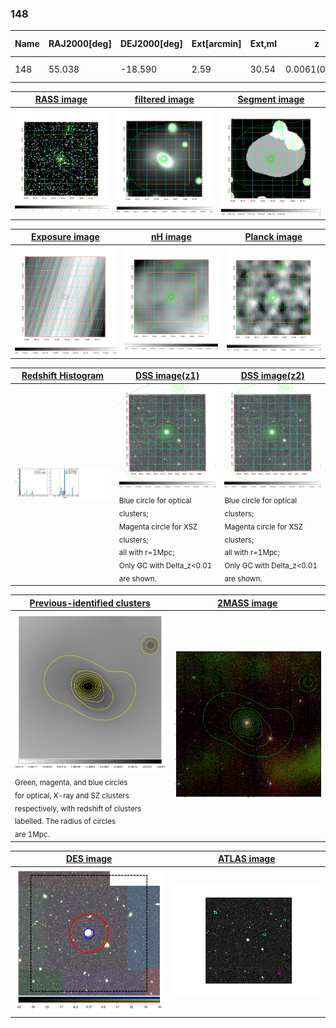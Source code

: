 <div STYLE="page-break-after: always;"></div>

### 148

|Name|RAJ2000[deg]|DEJ2000[deg] |Ext[arcmin]| Ext,ml | z | z_src| C|GC(XSZ,Delta_z<0.01)| GC(OPT,Delta_z<0.01)|GC| R_sig[arcmin] | R500[arcmin] | R500[Mpc]| CRsig[c/s] | CR500[c/s] |L500[1E44 erg/s]|F500[1E-12 erg/s/cm^2]| M500[1E14 Msun]|Tx[keV]|Cnt_sig|Beta|Rc[arcmin]|Comment|Alias|
|---|---|---|---|---|---|------|---|--------|---------|----------|---|---|---|---|---|---|---|---|---|---|---|---|---|---|
|148| 55.038| -18.590| 2.59| 30.54| 0.0061(0.005)| z1, z_xsz| B| MCXC| N| MCXC, N| 31.612| 45.821| 0.346| 0.333(0.056)| 0.360(0.060)| 0.004(0.000)| 5.013(0.590)| 0.12(0.01)| 0.57(0.02)| 220.7| 0.506(-0.004+0.009)| 1.817(-0.192+0.222)| -| k316|

|[RASS image](../image/148/148_img.pdf)|[filtered image](../image/148/148_fil.pdf)|[Segment image](../image/148/148_seg.pdf)|
|-------------------|--------------------|-------------------|
| <img src="../image/148/148_img.png" width="300">  | <img src="../image/148/148_fil.png" width="300">   | <img src="../image/148/148_seg.png" width="300">  |

|[Exposure image](../image/148/148_mex.pdf)| [nH image](../image/148/148_nh.pdf)| [Planck image](../image/148/148_p.pdf)|
|-------------------|--------------------|-------------------|
|<img src="../image/148/148_mex.png" width="300">   | <img src="../image/148/148_nh.png" width="300">    | <img src="../image/148/148_p.png" width="300"> |

|[Redshift Histogram](../image/148/148_zg.pdf) | [DSS image(z1)](../image/148/148_dss_z1.pdf)      |  [DSS image(z2)](../image/148/148_dss_z2.pdf)    |
|-------------------|--------------------|-------------------|
|<img src="../image/148/148_zg.png" width="300"> |<img src="../image/148/148_dss_z1.png" width="300"> <sub><br>Blue circle for optical clusters; <br>Magenta circle for XSZ clusters; <br>all with r=1Mpc; <br>Only GC with Delta_z<0.01 are shown. </sub>| <img src="../image/148/148_dss_z2.png" width="300"><sub><br>Blue circle for optical clusters; <br>Magenta circle for XSZ clusters; <br>all with r=1Mpc; <br>Only GC with Delta_z<0.01 are shown. </sub> |

|[Previous-identified clusters](../image/148/148_gc.pdf) | [2MASS image](../image/148/148_2mass.pdf)      |
|-------------------|-------------------|
|<img src=../image/148/148_gc.png width="300"> <br><sub>Green, magenta, and blue circles <br>for optical, X-ray and SZ clusters <br>respectively, with redshift of clusters <br>labelled. The radius of circles <br>are 1Mpc.</sub>|<img src="../image/148/148_2mass.png" width="300">  |

|[DES image](../image/148/148_des.pdf)   |[ATLAS image](../image/148/148_s.pdf)        |
|-------------------|-------------------|
| <img src="../image/148/148_des.png" width="300">  | <img src="../image/148/148_s.png" width="300">  |
